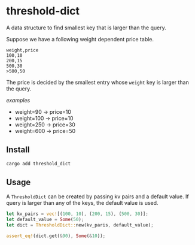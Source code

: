 # threshold-dict
A data structure to find smallest key that is larger than the query.

Suppose we have a following weight dependent price table.

```
weight,price
100,10
200,15
500,30
>500,50
```

The price is decided by the smallest entry whose `weight` key is larger than the query. 

*examples*

- weight=90 -> price=10
- weight=100 -> price=10
- weight=250 -> price=30
- weight=600 -> price=50

## Install

```sh
cargo add threshold_dict
```

## Usage

A `ThresholdDict` can be created by passing kv pairs and a default value. If query is larger than any of the keys, the default value is used.

```rust
let kv_pairs = vec![(100, 10), (200, 15), (500, 30)];
let default_value = Some(50);
let dict = ThresholdDict::new(kv_paris, default_value);

assert_eq!(dict.get(&90), Some(&10));
```